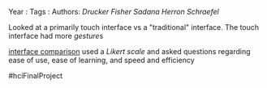 Year   :
Tags   :
Authors: *Drucker* *Fisher* *Sadana* *Herron* *Schraefel*

Looked at a primarily touch interface vs a "traditional" interface. The touch interface had more *gesture*s

[interface comparison](interface%20comparison.md) used a *Likert scale* and asked questions regarding ease of use, ease of learning, and speed and efficiency

\#hciFinalProject 


